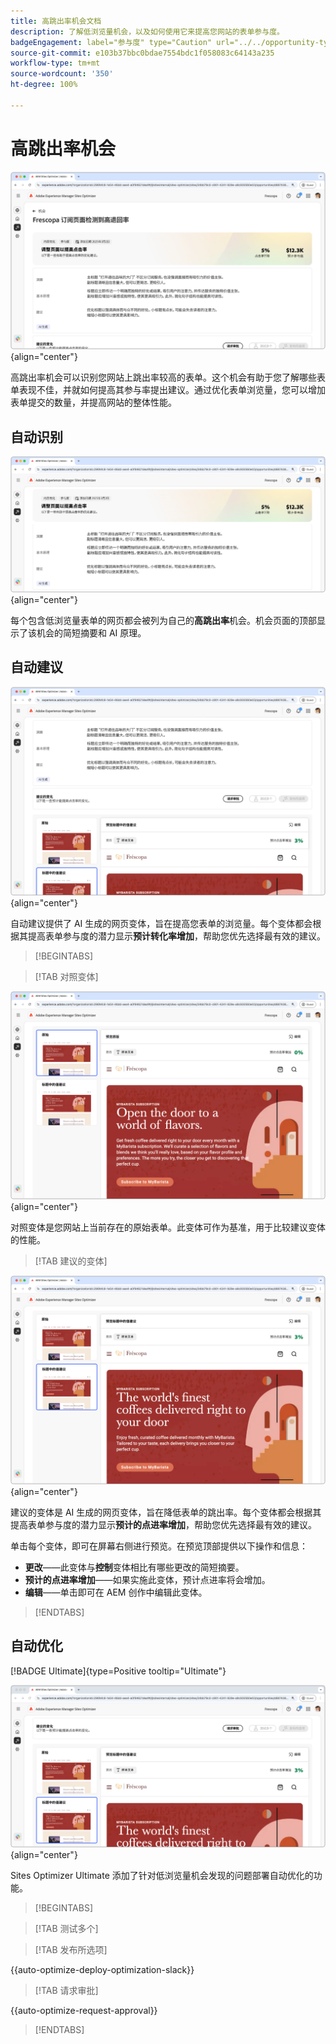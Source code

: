 ```yaml
---
title: 高跳出率机会文档
description: 了解低浏览量机会，以及如何使用它来提高您网站的表单参与度。
badgeEngagement: label="参与度" type="Caution" url="../../opportunity-types/engagement.md" tooltip="参与度"
source-git-commit: e103b37bbc0bdae7554bdc1f058083c64143a235
workflow-type: tm+mt
source-wordcount: '350'
ht-degree: 100%

---
```



# 高跳出率机会

![高跳出率机会](./assets/high-bounce-rate/hero.png){align="center"}

高跳出率机会可以识别您网站上跳出率较高的表单。这个机会有助于您了解哪些表单表现不佳，并就如何提高其参与率提出建议。通过优化表单浏览量，您可以增加表单提交的数量，并提高网站的整体性能。

## 自动识别

![自动识别高跳出率](./assets/high-bounce-rate/auto-identify.png){align="center"}

每个包含低浏览量表单的网页都会被列为自己的&#x200B;**高跳出率**&#x200B;机会。机会页面的顶部显示了该机会的简短摘要和 AI 原理。

## 自动建议

![自动建议高跳出率](./assets/high-bounce-rate/auto-suggest.png){align="center"}

自动建议提供了 AI 生成的网页变体，旨在提高您表单的浏览量。每个变体都会根据其提高表单参与度的潜力显示&#x200B;**预计转化率增加**，帮助您优先选择最有效的建议。

>[!BEGINTABS]

>[!TAB 对照变体]

![原始变体](./assets/high-bounce-rate/original-variation.png){align="center"}

对照变体是您网站上当前存在的原始表单。此变体可作为基准，用于比较建议变体的性能。

>[!TAB 建议的变体]

![建议的变体](./assets/high-bounce-rate/suggested-variations.png){align="center"}

建议的变体是 AI 生成的网页变体，旨在降低表单的跳出率。每个变体都会根据其提高表单参与度的潜力显示&#x200B;**预计的点进率增加**，帮助您优先选择最有效的建议。

单击每个变体，即可在屏幕右侧进行预览。在预览顶部提供以下操作和信息：

* **更改**——此变体与&#x200B;**控制**&#x200B;变体相比有哪些更改的简短摘要。
* **预计的点进率增加**——如果实施此变体，预计点进率将会增加。
* **编辑**——单击即可在 AEM 创作中编辑此变体。

>[!ENDTABS]

## 自动优化

[!BADGE Ultimate]{type=Positive tooltip="Ultimate"}

![自动优化高跳出率](./assets/high-bounce-rate/auto-optimize.png){align="center"}

Sites Optimizer Ultimate 添加了针对低浏览量机会发现的问题部署自动优化的功能。

>[!BEGINTABS]

>[!TAB 测试多个]


>[!TAB 发布所选项]

{{auto-optimize-deploy-optimization-slack}}

>[!TAB 请求审批]

{{auto-optimize-request-approval}}

>[!ENDTABS]
